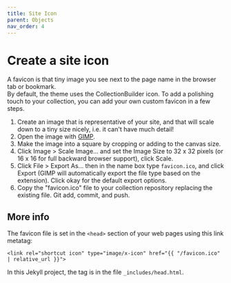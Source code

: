 ```yaml
---
title: Site Icon
parent: Objects
nav_order: 4
---
```


# Create a site icon

A favicon is that tiny image you see next to the page name in the browser tab or bookmark.  
By default, the theme uses the CollectionBuilder icon. 
To add a polishing touch to your collection, you can add your own custom favicon in a few steps.

1. Create an image that is representative of your site, and that will scale down to a tiny size nicely, i.e. it can't have much detail!
2. Open the image with [GIMP](https://www.gimp.org/).
3. Make the image into a square by cropping or adding to the canvas size.
4. Click Image > Scale Image... and set the Image Size to 32 x 32 pixels (or 16 x 16 for full backward browser support), click Scale.
5. Click File > Export As... then in the name box type `favicon.ico`, and click Export (GIMP will automatically export the file type based on the extension). Click okay for the default export options.
6. Copy the "favicon.ico" file to your collection repository replacing the existing file. Git add, commit, and push.

## More info

The favicon file is set in the `<head>` section of your web pages using this link metatag: 

`<link rel="shortcut icon" type="image/x-icon" href="{{ "/favicon.ico" | relative_url }}">`

In this Jekyll project, the tag is in the file `_includes/head.html`.
